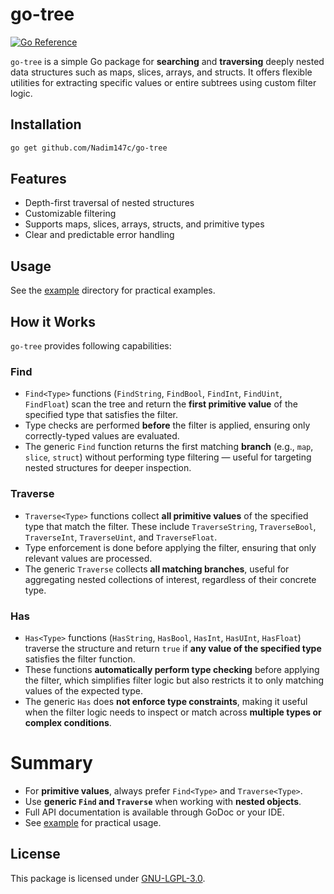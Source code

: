 # go-tree

[![Go Reference](https://pkg.go.dev/badge/github.com/Nadim147c/go-tree.svg)](https://pkg.go.dev/github.com/Nadim147c/go-tree)

`go-tree` is a simple Go package for **searching** and **traversing** deeply nested data structures such as maps, slices, arrays, and structs.
It offers flexible utilities for extracting specific values or entire subtrees using custom filter logic.

## Installation

```bash
go get github.com/Nadim147c/go-tree
```

## Features

- Depth-first traversal of nested structures
- Customizable filtering
- Supports maps, slices, arrays, structs, and primitive types
- Clear and predictable error handling

## Usage

See the [example](./example/) directory for practical examples.

## How it Works

`go-tree` provides following capabilities:

### Find

- `Find<Type>` functions (`FindString`, `FindBool`, `FindInt`, `FindUint`, `FindFloat`) scan the tree and return the **first primitive value** of the specified type that satisfies the filter.
- Type checks are performed **before** the filter is applied, ensuring only correctly-typed values are evaluated.
- The generic `Find` function returns the first matching **branch** (e.g., `map`, `slice`, `struct`) without performing type filtering — useful for targeting nested structures for deeper inspection.

### Traverse

- `Traverse<Type>` functions collect **all primitive values** of the specified type that match the filter. These include `TraverseString`, `TraverseBool`, `TraverseInt`, `TraverseUint`, and `TraverseFloat`.
- Type enforcement is done before applying the filter, ensuring that only relevant values are processed.
- The generic `Traverse` collects **all matching branches**, useful for aggregating nested collections of interest, regardless of their concrete type.

### Has

- `Has<Type>` functions (`HasString`, `HasBool`, `HasInt`, `HasUInt`, `HasFloat`) traverse the structure and return `true` if **any value of the specified type** satisfies the filter function.
- These functions **automatically perform type checking** before applying the filter, which simplifies filter logic but also restricts it to only matching values of the expected type.
- The generic `Has` does **not enforce type constraints**, making it useful when the filter logic needs to inspect or match across **multiple types or complex conditions**.

# Summary

- For **primitive values**, always prefer `Find<Type>` and `Traverse<Type>`.
- Use **generic `Find` and `Traverse`** when working with **nested objects**.
- Full API documentation is available through GoDoc or your IDE.
- See [example](./example/) for practical usage.

## License

This package is licensed under [GNU-LGPL-3.0](./LICENSE).
